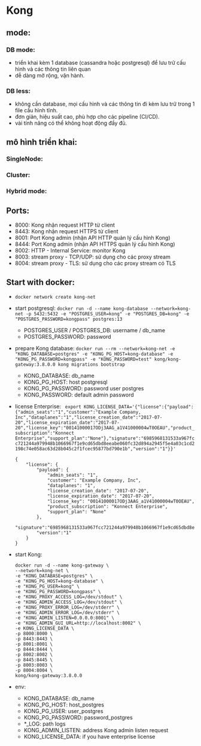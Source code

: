 # Kong

## mode:
### DB mode:
- triển khai kèm 1 database (cassandra hoặc postgresql) để lưu trữ cấu hình và các thông tin liên quan
- dễ dàng mở rộng, vận hành.

### DB less:
- không cần database, mọi cấu hình và các thông tin đi kèm lưu trữ trong 1 file cấu hình tĩnh.
- đơn giản, hiệu suất cao, phù hợp cho các pipeline (CI/CD).
- vài tính năng có thể không hoạt động đầy đủ.


## mô hình triển khai:
### SingleNode:
### Cluster:
### Hybrid mode:


## Ports:
- 8000: Kong nhận request HTTP từ client
- 8443: Kong nhận request HTTPS từ client
- 8001: Port Kong admin (nhận API HTTP quản lý cấu hình Kong)
- 8444: Port Kong admin (nhận API HTTPS quản lý cấu hình Kong)
- 8002: HTTP - Internal Service: monitor Kong
- 8003: stream proxy - TCP/UDP: sử dụng cho các proxy stream
- 8004: stream proxy - TLS: sử dụng cho các proxy stream có TLS

## Start with docker:
- ```docker network create kong-net```

- start postgresql: ```docker run -d --name kong-database --network=kong-net -p 5432:5432 -e "POSTGRES_USER=kong" -e "POSTGRES_DB=kong" -e "POSTGRES_PASSWORD=kongpass" postgres:13```
    - POSTGRES_USER / POSTGRES_DB: username / db_name
    - POSTGRES_PASSWORD: password

- prepare Kong database: ```docker run --rm --network=kong-net -e "KONG_DATABASE=postgres" -e "KONG_PG_HOST=kong-database" -e "KONG_PG_PASSWORD=kongpass" -e "KONG_PASSWORD=test" kong/kong-gateway:3.8.0.0 kong migrations bootstrap```
    - KONG_DATABASE: db_name
    - KONG_PG_HOST: host postgresql
    - KONG_PG_PASSWORD: password user postgres
    - KONG_PASSWORD: default admin password

- license Enterprise: ``` export KONG_LICENSE_DATA='{"license":{"payload":{"admin_seats":"1","customer":"Example Company, Inc","dataplanes":"1","license_creation_date":"2017-07-20","license_expiration_date":"2017-07-20","license_key":"00141000017ODj3AAG_a1V41000004wT0OEAU","product_subscription":"Konnect Enterprise","support_plan":"None"},"signature":"6985968131533a967fcc721244a979948b1066967f1e9cd65dbd8eeabe060fc32d894a2945f5e4a03c1cd2198c74e058ac63d28b045c2f1fcec95877bd790e1b","version":"1"}}'```
    ```
    {
        "license": {
            "payload": {
                "admin_seats": "1",
                "customer": "Example Company, Inc",
                "dataplanes": "1",
                "license_creation_date": "2017-07-20",
                "license_expiration_date": "2017-07-20",
                "license_key": "00141000017ODj3AAG_a1V41000004wT0OEAU",
                "product_subscription": "Konnect Enterprise",
                "support_plan": "None"
            },
            "signature":"6985968131533a967fcc721244a979948b1066967f1e9cd65dbd8eeabe060fc32d894a2945f5e4a03c1cd2198c74e058ac63d28b045c2f1fcec95877bd790e1b",
            "version":"1"
        }
    }
    ```
- start Kong: 
    ```
    docker run -d --name kong-gateway \
    --network=kong-net \
    -e "KONG_DATABASE=postgres" \
    -e "KONG_PG_HOST=kong-database" \
    -e "KONG_PG_USER=kong" \
    -e "KONG_PG_PASSWORD=kongpass" \
    -e "KONG_PROXY_ACCESS_LOG=/dev/stdout" \
    -e "KONG_ADMIN_ACCESS_LOG=/dev/stdout" \
    -e "KONG_PROXY_ERROR_LOG=/dev/stderr" \
    -e "KONG_ADMIN_ERROR_LOG=/dev/stderr" \
    -e "KONG_ADMIN_LISTEN=0.0.0.0:8001" \
    -e "KONG_ADMIN_GUI_URL=http://localhost:8002" \
    -e KONG_LICENSE_DATA \
    -p 8000:8000 \
    -p 8443:8443 \
    -p 8001:8001 \
    -p 8444:8444 \
    -p 8002:8002 \
    -p 8445:8445 \
    -p 8003:8003 \
    -p 8004:8004 \
    kong/kong-gateway:3.8.0.0
    ```

- env:
    - KONG_DATABASE: db_name
    - KONG_PG_HOST: host_postgres
    - KONG_PG_USER: user_postgres
    - KONG_PG_PASSWORD: password_postgres
    - *_LOG: path logs
    - KONG_ADMIN_LISTEN: address Kong admin listen request
    - KONG_LICENSE_DATA: if you have enterprise license
